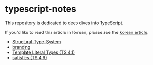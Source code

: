 # typescript-notes

This repository is dedicated to deep dives into TypeScript.

If you'd like to read this article in Korean, please see the [korean article](https://github.com/hamelln/typescript-dive-notes/tree/main/ko).

- [Structural-Type-System](https://github.com/hamelln/typescript-dive-notes/blob/main/structural-type-system.md)
- [branding](https://github.com/hamelln/typescript-dive-notes/blob/main/branding.md)
- [Template Literal Types (TS 4.1)](https://github.com/hamelln/typescript-dive-notes/blob/main/template-literal-types.md)
- [satisfies (TS 4.9)](https://github.com/hamelln/typescript-notes/blob/main/satisfies.md)
